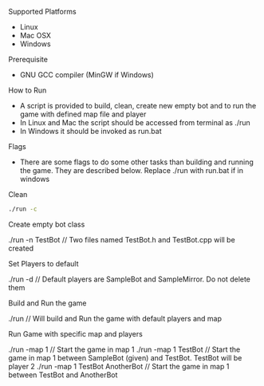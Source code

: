 Supported Platforms

- Linux
- Mac OSX
- Windows

Prerequisite

- GNU GCC compiler (MinGW if Windows)

How to Run

- A script is provided to build, clean, create new empty bot and to run the game with defined map file and player
- In Linux and Mac the script should be accessed from terminal as ./run
- In Windows it should be invoked as run.bat

Flags

- There are some flags to do some other tasks than building and running the game. They are described below. Replace ./run with run.bat if in windows

Clean

```bash
./run -c
```

Create empty bot class

./run -n TestBot	// Two files named TestBot.h and TestBot.cpp will be created

Set Players to default

./run -d	// Default players are SampleBot and SampleMirror. Do not delete them

Build and Run the game

./run	// Will build and Run the game with default players and map

Run Game with specific map and players

./run -map 1	// Start the game in map 1
./run -map 1 TestBot	// Start the game in map 1 between SampleBot (given) and TestBot. TestBot will be player 2
./run -map 1 TestBot AnotherBot	// Start the game in map 1 between TestBot and AnotherBot